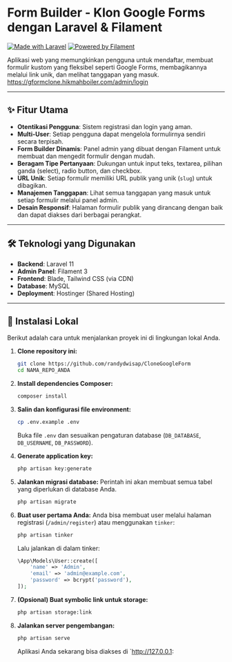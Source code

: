 # Form Builder - Klon Google Forms dengan Laravel & Filament

[![Made with Laravel](https://img.shields.io/badge/Made%20with-Laravel-FF2D20.svg?style=for-the-badge&logo=laravel)](https://laravel.com)
[![Powered by Filament](https://img.shields.io/badge/Powered%20by-Filament-F59E0B.svg?style=for-the-badge)](https://filamentphp.com)

Aplikasi web yang memungkinkan pengguna untuk mendaftar, membuat formulir kustom yang fleksibel seperti Google Forms, membagikannya melalui link unik, dan melihat tanggapan yang masuk.
https://gformclone.hikmahboiler.com/admin/login

---

## ✨ Fitur Utama

- **Otentikasi Pengguna**: Sistem registrasi dan login yang aman.
- **Multi-User**: Setiap pengguna dapat mengelola formulirnya sendiri secara terpisah.
- **Form Builder Dinamis**: Panel admin yang dibuat dengan Filament untuk membuat dan mengedit formulir dengan mudah.
- **Beragam Tipe Pertanyaan**: Dukungan untuk input teks, textarea, pilihan ganda (select), radio button, dan checkbox.
- **URL Unik**: Setiap formulir memiliki URL publik yang unik (`slug`) untuk dibagikan.
- **Manajemen Tanggapan**: Lihat semua tanggapan yang masuk untuk setiap formulir melalui panel admin.
- **Desain Responsif**: Halaman formulir publik yang dirancang dengan baik dan dapat diakses dari berbagai perangkat.

---

## 🛠️ Teknologi yang Digunakan

- **Backend**: Laravel 11
- **Admin Panel**: Filament 3
- **Frontend**: Blade, Tailwind CSS (via CDN)
- **Database**: MySQL
- **Deployment**: Hostinger (Shared Hosting)

---

## 🚀 Instalasi Lokal

Berikut adalah cara untuk menjalankan proyek ini di lingkungan lokal Anda.

1.  **Clone repository ini:**
    ```bash
    git clone https://github.com/randydwisap/CloneGoogleForm
    cd NAMA_REPO_ANDA
    ```

2.  **Install dependencies Composer:**
    ```bash
    composer install
    ```

3.  **Salin dan konfigurasi file environment:**
    ```bash
    cp .env.example .env
    ```
    Buka file `.env` dan sesuaikan pengaturan database (`DB_DATABASE`, `DB_USERNAME`, `DB_PASSWORD`).

4.  **Generate application key:**
    ```bash
    php artisan key:generate
    ```

5.  **Jalankan migrasi database:**
    Perintah ini akan membuat semua tabel yang diperlukan di database Anda.
    ```bash
    php artisan migrate
    ```

6.  **Buat user pertama Anda:**
    Anda bisa membuat user melalui halaman registrasi (`/admin/register`) atau menggunakan `tinker`:
    ```bash
    php artisan tinker
    ```
    Lalu jalankan di dalam tinker:
    ```php
    \App\Models\User::create([
        'name' => 'Admin',
        'email' => 'admin@example.com',
        'password' => bcrypt('password'),
    ]);
    ```

7.  **(Opsional) Buat symbolic link untuk storage:**
    ```bash
    php artisan storage:link
    ```

8.  **Jalankan server pengembangan:**
    ```bash
    php artisan serve
    ```
    Aplikasi Anda sekarang bisa diakses di `http://127.0.0.1:
